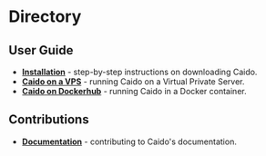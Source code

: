 # Directory

## User Guide

- **[Installation](./user_guide/installation.md)** - step-by-step instructions on downloading Caido.
- **[Caido on a VPS](./user_guide/vps.md)** - running Caido on a Virtual Private Server.
- **[Caido on Dockerhub](./user_guide/docker.md)** - running Caido in a Docker container.

## Contributions

- **[Documentation](./contributions/documentation.md)** - contributing to Caido's documentation.
